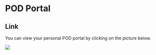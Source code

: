 # POD Portal

## Link
You can view your personal POD portal by clicking on the picture below. 

<a href="https://ops-portal.ace.aviatrixlab.com/" target="_blank"><img src="/Users/joe/Desktop/avxlabs-docs/ace_ops/docs/images/pod.png"></a>